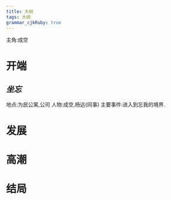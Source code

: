 ```yaml
---
title: 大纲
tags: 大纲
grammar_cjkRuby: true
---
```


主角:成空
# 开端

##  *坐忘*
地点:为民公寓,公司
人物:成空,杨远(同事)
主要事件:进入到忘我的境界.






# 发展


# 高潮



# 结局